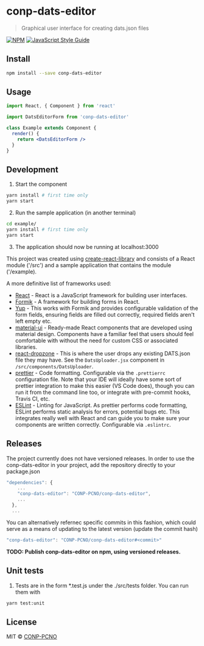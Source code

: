 # conp-dats-editor

> Graphical user interface for creating dats.json files

[![NPM](https://img.shields.io/npm/v/conp-dats-editor.svg)](https://www.npmjs.com/package/conp-dats-editor) [![JavaScript Style Guide](https://img.shields.io/badge/code_style-standard-brightgreen.svg)](https://standardjs.com)

## Install

```bash
npm install --save conp-dats-editor
```

## Usage

```jsx
import React, { Component } from 'react'

import DatsEditorForm from 'conp-dats-editor'

class Example extends Component {
  render() {
    return <DatsEditorForm />
  }
}
```

## Development

1. Start the component

```bash
yarn install # first time only
yarn start
```

2. Run the sample application (in another terminal)

```bash
cd example/
yarn install # first time only
yarn start
```

3. The application should now be running at localhost:3000

This project was created using [create-react-library](https://github.com/transitive-bullshit/create-react-library) and consists of a React module ('/src') and a sample application that contains the module ('/example).

A more definitive list of frameworks used:

- [React](https://reactjs.org/tutorial/tutorial.html) - React is a JavaScript framework for building user interfaces.
- [Formik](https://formik.org/docs/overview) - A framework for building forms in React.
- [Yup](https://github.com/jquense/yup) - This works with Formik and provides configurable validation of the form fields, ensuring fields are filled out correctly, required fields aren't left empty etc.
- [material-ui](https://material-ui.com/) - Ready-made React components that are developed using material design. Components have a familiar feel that users should feel comfortable with without the need for custom CSS or associated libraries.
- [react-dropzone](https://github.com/react-dropzone/react-dropzone) - This is where the user drops any existing DATS.json file they may have. See the `DatsUploader.jsx` component in `/src/components/DatsUploader`.
- [prettier](https://prettier.io/docs/en/) - Code formatting. Configurable via the `.prettierrc` configuration file. Note that your IDE will ideally have some sort of prettier integration to make this easier (VS Code does), though you can run it from the command line too, or integrate with pre-commit hooks, Travis CI, etc.
- [ESLint](https://eslint.org/docs/user-guide/getting-started) - Linting for JavaScript. As prettier performs code formatting, ESLint performs static analysis for errors, potential bugs etc. This integrates really well with React and can guide you to make sure your components are written correctly. Configurable via `.eslintrc`.

## Releases

The project currently does not have versioned releases. In order to use the conp-dats-editor in your project, add the repository directly to your package.json

```javascript
"dependencies": {
    ...
    "conp-dats-editor": "CONP-PCNO/conp-dats-editor",
    ...
  },
  ...
```

You can alternatively refernec specific commits in this fashion, which could serve as a means of updating to the latest version (update the commit hash)

```javascript
"conp-dats-editor": "CONP-PCNO/conp-dats-editor#<commit>"
```

**TODO: Publish conp-dats-editor on npm, using versioned releases.**

## Unit tests

1. Tests are in the form \*.test.js under the ./src/tests folder. You can run them with

```bash
yarn test:unit
```

## License

MIT © [CONP-PCNO](https://github.com/CONP-PCNO)
